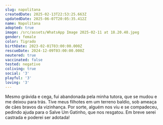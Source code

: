 ```yaml
---
slug: napolitana
createdDate: 2025-02-13T22:53:25.663Z
updatedDate: 2025-06-07T20:05:35.412Z
name: Napolitana
adopted: true
image: /src/assets/WhatsApp Image 2025-02-11 at 18.20.48.jpeg
gender: female
color: Tigrado
birthDate: 2023-02-01T03:00:00.000Z
rescueDate: 2024-12-09T03:00:00.000Z
neutered: true
vaccinated: false
tested: negative
coliving: true
social: '3'
playful: '3'
loving: '3'
---
```



Mesmo grávida e cega, fui abandonada pela minha tutora, que se mudou e me deixou para trás. Tive meus filhotes em um terreno baldio, sob ameaça de cães bravos da vizinhança. Por sorte, alguém nos viu e se compadeceu, pedindo ajuda para o Salve Um Gatinho, que nos resgatou. Em breve serei castrada e poderei ser adotada!
